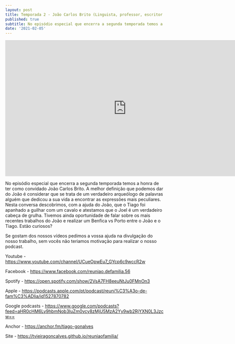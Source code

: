 ```yaml
---
layout: post
title: Temporada 2 - João Carlos Brito (Linguista, professor, escritor e bibliotecário)
published: true
subtitle: No episódio especial que encerra a segunda temporada temos a honra de ter como convidado João Carlos Brito. A melhor definição que podemos dar do João é considerar que se trata de um verdadeiro arqueólogo de palavras alguém que dedicou a sua vida a encontrar as expressões mais peculiares.
date: '2021-02-05'
---
```

<iframe width="770" height="433" src="https://www.youtube.com/embed/a9XNz3OO9xk" frameborder="0" allow="accelerometer; autoplay; clipboard-write; encrypted-media; gyroscope; picture-in-picture" allowfullscreen></iframe>

No episódio especial que encerra a segunda temporada temos a honra de ter como convidado João Carlos Brito. A melhor definição que podemos dar do João é considerar que se trata de um verdadeiro arqueólogo de palavras alguém que dedicou a sua vida a encontrar as expressões mais peculiares. Nesta conversa descobrimos, com a ajuda do João, que o Tiago foi apanhado a guilhar com um cavalo e atestamos que o Joel é um verdadeiro cabeça de grulha. Tivemos ainda oportunidade de falar sobre os mais recentes trabalhos do João e realizar um Benfica vs Porto entre o João e o Tiago.
Estão curiosos?


Se gostam dos nossos vídeos pedimos a vossa ajuda na divulgação do nosso trabalho, sem vocês não teriamos motivação para realizar o nosso podcast.


Youtube - https://www.youtube.com/channel/UCueOpwEu7_GYcp6c9wccR2w

Facebook -  https://www.facebook.com/reuniao.defamilia.56

Spotify -   https://open.spotify.com/show/2VsA7FH8eeuNtJu0FMnOn3

Apple -  https://podcasts.apple.com/pt/podcast/reuni%C3%A3o-de-fam%C3%ADlia/id1527870782

Google podcasts -  https://www.google.com/podcasts?feed=aHR0cHM6Ly9hbmNob3IuZm0vcy8zMjU5MzA2Yy9wb2RjYXN0L3Jzcw==  

Anchor -  https://anchor.fm/tiago-gonalves

Site -  https://tvieiragoncalves.github.io/reuniaofamilia/
